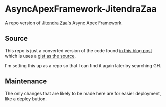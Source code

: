 # AsyncApexFramework-JitendraZaa
A repo version of [Jitendra Zaa's](https://gist.github.com/JitendraZaa) Async Apex Framework.

## Source
This repo is just a converted version of the code found [in this blog post](https://www.jitendrazaa.com/blog/salesforce/framework-to-fix-governor-limit-of-100-jobs-in-flex-queue/#more-6836) which is uses a [gist as the source](https://gist.github.com/JitendraZaa/305c5d409183dd061893deff0282982d#file-anonynousapex-cls).

I'm setting this up as a repo so that I can find it again later by searching GH.

## Maintenance
The only changes that are likely to be made here are for easier deployment, like a deploy button.

